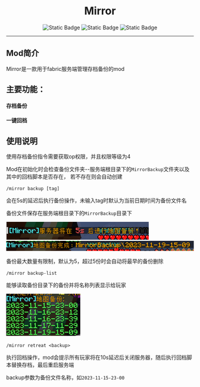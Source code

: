 
# <div align="center">Mirror</div>

<div align="center">

![Static Badge](https://img.shields.io/badge/Licence-MIT-blue)
![Static Badge](https://img.shields.io/badge/Java-Mod-orange)
![Static Badge](https://img.shields.io/badge/IDEA-MCDevelopment-green)

</div>

---

## Mod简介

Mirror是一款用于fabric服务端管理存档备份的mod

## 主要功能：
#### 存档备份
#### 一键回档

## 使用说明

使用存档备份指令需要获取op权限，并且权限等级为4

Mod在初始化时会检查备份文件夹--服务端根目录下的```MirrorBackup```文件夹以及其中的回档脚本是否存在，
若不存在则会自动创建


```
/mirror backup [tag]
```
会在5s的延迟后执行备份操作，未输入tag时默认为当前日期时间为备份文件名

备份文件保存在服务端根目录下的```MirrorBackup```目录下

![1](./imgs/1.png)
![2](./imgs/2.png)

备份最大数量有限制，默认为5，超过5份时会自动将最早的备份删除

```
/mirror backup-list
```

能够读取备份目录下的备份并将名称列表显示给玩家

![3](./imgs/3.png)

```
/mirror retreat <backup>
```

执行回档操作，mod会提示所有玩家将在10s延迟后关闭服务器，随后执行回档脚本替换存档，最后重启服务端

backup参数为备份文件名称，如```2023-11-15-23-00```
